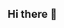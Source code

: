 ## Hi there 👋

<!--
**vverma022/vverma022** is a ✨ _special_ ✨ repository because its `README.md` (this file) appears on your GitHub profile.
[![An image of @vverma022's Holopin badges, which is a link to view their full Holopin profile](https://holopin.me/vverma022)](https://holopin.io/@vverma022)
Here are some ideas to get you started:

- 🔭 I’m currently working on ...
- 🌱 I’m currently learning ...
- 👯 I’m looking to collaborate on ...
- 🤔 I’m looking for help with ...
- 💬 Ask me about ...
- 📫 How to reach me: ...
- 😄 Pronouns: ...
- ⚡ Fun fact: ...
-->
